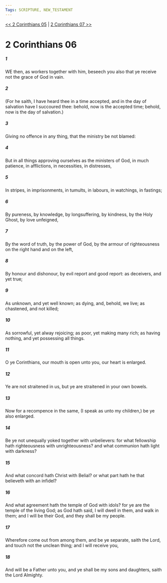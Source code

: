 ```yaml
---
Tags: SCRIPTURE, NEW_TESTAMENT
---
```


[<< 2 Corinthians 05](NEW_TESTAMENT/08_2_Corinthians/2_Corinthians_05.md) | [2 Corinthians 07 >>](NEW_TESTAMENT/08_2_Corinthians/2_Corinthians_07.md)

# 2 Corinthians 06

##### 1
 WE then, as workers together with him, beseech you also that ye receive not the grace of God in vain.
##### 2
 (For he saith, I have heard thee in a time accepted, and in the day of salvation have I succoured thee: behold, now is the accepted time; behold, now is the day of salvation.)
##### 3
 Giving no offence in any thing, that the ministry be not blamed:
##### 4
 But in all things approving ourselves as the ministers of God, in much patience, in afflictions, in necessities, in distresses,
##### 5
 In stripes, in imprisonments, in tumults, in labours, in watchings, in fastings;
##### 6
 By pureness, by knowledge, by longsuffering, by kindness, by the Holy Ghost, by love unfeigned,
##### 7
 By the word of truth, by the power of God, by the armour of righteousness on the right hand and on the left,
##### 8
 By honour and dishonour, by evil report and good report: as deceivers, and yet true;
##### 9
 As unknown, and yet well known; as dying, and, behold, we live; as chastened, and not killed;
##### 10
 As sorrowful, yet alway rejoicing; as poor, yet making many rich; as having nothing, and yet possessing all things.
##### 11
 O ye Corinthians, our mouth is open unto you, our heart is enlarged.
##### 12
 Ye are not straitened in us, but ye are straitened in your own bowels.
##### 13
 Now for a recompence in the same, (I speak as unto my children,) be ye also enlarged.
##### 14
 Be ye not unequally yoked together with unbelievers: for what fellowship hath righteousness with unrighteousness? and what communion hath light with darkness?
##### 15
 And what concord hath Christ with Belial? or what part hath he that believeth with an infidel?
##### 16
 And what agreement hath the temple of God with idols? for ye are the temple of the living God; as God hath said, I will dwell in them, and walk in them; and I will be their God, and they shall be my people.
##### 17
 Wherefore come out from among them, and be ye separate, saith the Lord, and touch not the unclean thing; and I will receive you,
##### 18
 And will be a Father unto you, and ye shall be my sons and daughters, saith the Lord Almighty.
